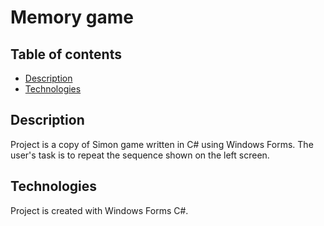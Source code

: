 # Memory game
## Table of contents
* [Description](#description)
* [Technologies](#technologies)

## Description
Project is a copy of Simon game written in C# using Windows Forms.
The user's task is to repeat the sequence shown on the left screen.

## Technologies
Project is created with Windows Forms C#.
